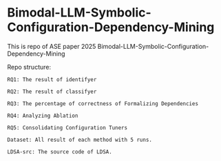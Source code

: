 # Bimodal-LLM-Symbolic-Configuration-Dependency-Mining

This is repo of ASE paper 2025 Bimodal-LLM-Symbolic-Configuration-Dependency-Mining

Repo structure:
```
RQ1: The result of identifyer

RQ2: The result of classifyer

RQ3: The percentage of correctness of Formalizing Dependencies

RQ4: Analyzing Ablation

RQ5: Consolidating Configuration Tuners

Dataset: All result of each method with 5 runs.

LDSA-src: The source code of LDSA.
```




